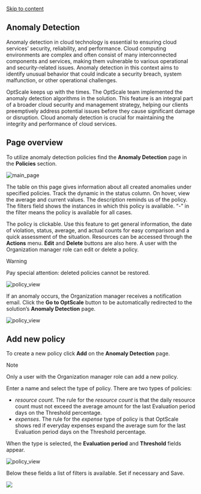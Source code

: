 [Skip to content](https://hystax.com/documentation/optscale/#anomaly-detection)

## Anomaly Detection

Anomaly detection in cloud technology is essential to ensuring cloud services’ security, reliability, and performance. Cloud computing environments are complex and often consist of many interconnected components and services, making them vulnerable to various operational and security-related issues. Anomaly detection in this context aims to identify unusual behavior that could indicate a security breach, system malfunction, or other operational challenges.

OptScale keeps up with the times. The OptScale team implemented the anomaly detection algorithms in the solution. This feature is an integral part of a broader cloud security and management strategy, helping our clients preemptively address potential issues before they cause significant damage or disruption. Cloud anomaly detection is crucial for maintaining the integrity and performance of cloud services.

## Page overview

To utilize anomaly detection policies find the **Anomaly Detection** page in the **Policies** section.

![main_page](https://hystax.com/documentation/optscale/_static/screens/anomaly_detection/main_page.png)

The table on this page gives information about all created anomalies under specified policies. Track the dynamic in the status column. On hover, view the average and current values. The description reminds us of the policy. The filters field shows the instances in which this policy is available. “-” in the filter means the policy is available for all cases.

The policy is clickable. Use this feature to get general information, the date of violation, status, average, and actual counts for easy comparison and a quick assessment of the situation. Resources can be accessed through the **Actions** menu. **Edit** and **Delete** buttons are also here. A user with the Organization manager role can edit or delete a policy.

Warning

Pay special attention: deleted policies cannot be restored.

![policy_view](https://hystax.com/documentation/optscale/_static/screens/anomaly_detection/page_overview.png)

If an anomaly occurs, the Organization manager receives a notification email. Click the **Go to OptScale** button to be automatically redirected to the solution’s **Anomaly Detection** page.

![policy_view](https://hystax.com/documentation/optscale/_static/screens/anomaly_detection/alert_in_email.png)

## Add new policy

To create a new policy click **Add** on the **Anomaly Detection** page.

Note

Only a user with the Organization manager role can add a new policy.

Enter a name and select the type of policy. There are two types of policies:

- *resource count*. The rule for the *resource count* is that the daily resource count must not exceed the average amount for the last Evaluation period days on the Threshold percentage.
- *expenses*. The rule for the *expense* type of policy is that OptScale shows red if everyday expenses expand the average sum for the last Evaluation period days on the Threshold percentage.

When the type is selected, the **Evaluation period** and **Threshold** fields appear.

![policy_view](https://hystax.com/documentation/optscale/_static/screens/anomaly_detection/evaluation_period_threshold.png)

Below these fields a list of filters is available. Set if necessary and Save.

![](https://hystax.com/documentation/optscale/images/snipp4.svg)